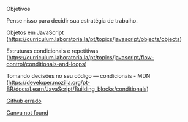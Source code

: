 Objetivos 

Pense nisso para decidir sua estratégia de trabalho.

Objetos em JavaScript (https://curriculum.laboratoria.la/pt/topics/javascript/objects/objects)

Estruturas condicionais e repetitivas (https://curriculum.laboratoria.la/pt/topics/javascript/flow-control/conditionals-and-loops)

Tomando decisões no seu código — condicionais - MDN (https://developer.mozilla.org/pt-BR/docs/Learn/JavaScript/Building_blocks/conditionals)

[Github errado](https://github.com/testingerror)

[Canva not found](http://www.canva.com.br.br/)


